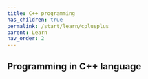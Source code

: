 ```yaml
---
title: C++ programming
has_children: true
permalink: /start/learn/cplusplus
parent: Learn
nav_order: 2
---
```


## Programming in C++ language



